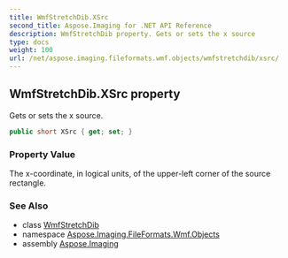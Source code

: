 ```yaml
---
title: WmfStretchDib.XSrc
second_title: Aspose.Imaging for .NET API Reference
description: WmfStretchDib property. Gets or sets the x source
type: docs
weight: 100
url: /net/aspose.imaging.fileformats.wmf.objects/wmfstretchdib/xsrc/
---
```

## WmfStretchDib.XSrc property

Gets or sets the x source.

```csharp
public short XSrc { get; set; }
```

### Property Value

The x-coordinate, in logical units, of the upper-left corner of the source rectangle.

### See Also

* class [WmfStretchDib](../)
* namespace [Aspose.Imaging.FileFormats.Wmf.Objects](../../wmfstretchdib/)
* assembly [Aspose.Imaging](../../../)


